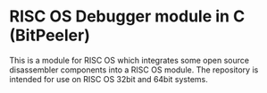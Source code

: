 # RISC OS Debugger module in C (BitPeeler)

This is a module for RISC OS which integrates some open source disassembler components into a RISC OS module.
The repository is intended for use on RISC OS 32bit and 64bit systems.

